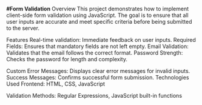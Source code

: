 **#Form Validation**
Overview
This project demonstrates how to implement client-side form validation using JavaScript. The goal is to ensure that all user inputs are accurate and meet specific criteria before being submitted to the server.

Features
Real-time validation: Immediate feedback on user inputs.
Required Fields: Ensures that mandatory fields are not left empty.
Email Validation: Validates that the email follows the correct format.
Password Strength: Checks the password for length and complexity.


Custom Error Messages: Displays clear error messages for invalid inputs.
Success Messages: Confirms successful form submission.
Technologies Used
Frontend: HTML, CSS, JavaScript


Validation Methods: Regular Expressions, JavaScript built-in functions
